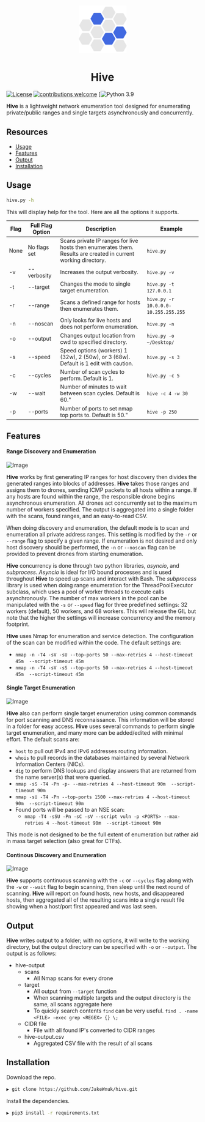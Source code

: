 <h1 align="center">
  <img src="static/hive-logo.png" alt="hive" width="125px"></a>
</h1>
<h1 align="center">
 Hive
 </h1>

[![License](https://img.shields.io/badge/license-MIT-blue.svg)](https://opensource.org/licenses/MIT)
[![contributions welcome](https://img.shields.io/badge/contributions-welcome-blue.svg?style=flat)](https://github.com/JakeWnuk/Hive/issues)
[![Python 3.9](https://img.shields.io/badge/Python-3.9-blue)

**Hive** is a lightweight network enumeration tool designed for enumerating private/public ranges and single targets asynchronously and concurrently.

## Resources

-   [Usage](#usage)
-   [Features](#features)
-   [Output](#output)
-   [Installation](#installation)

## Usage

```sh
hive.py -h
```

This will display help for the tool. Here are all the options it supports.

|Flag |  Full Flag Option              | Description  |Example|
|-----|-------------------------|-------------------------------------------------------|-------------------------------|
|None | No flags set  | Scans private IP ranges for live hosts then enumerates them. Results are created in current working directory. |`hive.py`|
|-v | --verbosity |Increases the output verbosity. |`hive.py -v`|
|-t | --target  |Changes the mode to single target enumeration. |`hive.py -t 127.0.0.1`|
|-r | --range  |Scans a defined range for hosts then enumerates them. |`hive.py -r 10.0.0.0-10.255.255.255`|
|-n | --noscan  |Only looks for live hosts and does not perform enumeration. |`hive.py -n`|
|-o | --output  |Changes output location from cwd to specified directory.  |`hive.py -o ~/Desktop/`|
|-s | --speed  |Speed options (workers) 1 (32w), 2 (50w), or 3 (68w). Default is 1 edit with caution. |`hive.py -s 3`|
|-c | --cycles   |Number of scan cycles to perform. Default is 1. | `hive.py -c 5`|
|-w | --wait   |Number of minutes to wait between scan cycles. Default is 60." | `hive -c 4 -w 30`|
|-p | --ports   |Number of ports to set nmap top ports to. Default is 50." | `hive -p 250`|

## Features

#### Range Discovery and Enumeration 
![Image](../master/static/hive-demo.png?raw=true)

**Hive** works by first generating IP ranges for host discovery then divides the generated ranges into blocks of addresses. **Hive** takes those ranges and assigns them to drones, sending ICMP packets to all hosts within a range. If any hosts are found within the range, the responsible drone begins asynchronous enumeration. All drones act concurrently set to the maximum number of workers specified. The output is aggregated into a single folder with the scans, found ranges, and an easy-to-read CSV.

When doing discovery and enumeration, the default mode is to scan and enumeration all private address ranges. This setting is modified by the `-r` or `--range` flag to specify a given range. If enumeration is not desired and only host discovery should be performed, the `-n` or `--noscan` flag can be provided to prevent drones from starting enumeration.

**Hive** concurrency is done through two python libraries, *asyncio*, and *subprocess*. *Asyncio* is ideal for I/O bound processes and is used throughout **Hive** to speed up scans and interact with Bash. The *subprocess* library is used when doing range enumeration for the ThreadPoolExecutor subclass, which uses a pool of worker threads to execute calls asynchronously. The number of max workers in the pool can be manipulated with the `-s` or `--speed` flag for three predefined settings: 32 workers (default), 50 workers, and 68 workers. This will release the GIL but note that the higher the settings will increase concurrency and the memory footprint. 

**Hive** uses Nmap for enumeration and service detection. The configuration of the scan can be modified within the code. The default settings are:

-   `nmap -n -T4 -sV -sU --top-ports 50 --max-retries 4 --host-timeout 45m  --script-timeout 45m`
-   `nmap -n -T4 -sV -sS --top-ports 50 --max-retries 4 --host-timeout 45m  --script-timeout 45m`


#### Single Target Enumeration
![Image](../master/static/hive-target.png?raw=true)

**Hive** also can perform single target enumeration using common commands for port scanning and DNS reconnaissance. This information will be stored in a folder for easy access. **Hive** uses several commands to perform single target enumeration, and many more can be added/edited with minimal effort. The default scans are:
  
-   `host` to pull out IPv4 and IPv6 addresses routing information. 
-   `whois` to pull records in the databases maintained by several Network Information Centers (NICs).
-   `dig` to perform DNS lookups and display answers that are returned from the name server(s) that were queried.
-   `nmap -sS -T4 -Pn -p- --max-retries 4 --host-timeout 90m  --script-timeout 90m`
-   `nmap -sU -T4 -Pn --top-ports 1500 --max-retries 4 --host-timeout 90m  --script-timeout 90m`
-   Found ports will be passed to an NSE scan: 
    - `nmap -T4 -sSU -Pn -sC -sV --script vuln -p <PORTS> --max-retries 4 --host-timeout 90m  --script-timeout 90m`

This mode is not designed to be the full extent of enumeration but rather aid in mass target selection (also great for CTFs).

#### Continous Discovery and Enumeration
![Image](../master/static/hive-cycles.png?raw=true)

**Hive** supports continuous scanning with the `-c` or `--cycles` flag along with the `-w` or `--wait` flag to begin scanning, then sleep until the next round of scanning. **Hive** will report on found hosts, new hosts, and disappeared hosts, then aggregated all of the resulting scans into a single result file showing when a host/port first appeared and was last seen.

## Output

**Hive** writes output to a folder; with no options, it will write to the working directory, but the output directory can be specified with `-o` or `--output`. The output is as follows:

-   hive-output
    -   scans
        -   All Nmap scans for every drone
    -   target
        -   All output from `--target` function
        -   When scanning multiple targets and the output directory is the same, all scans aggregate here
        -   To quickly search contents `find` can be very useful. `find . -name <FILE> -exec grep <REGEX> {} \;`
    -   CIDR file
        -   File with all found IP's converted to CIDR ranges
    -   hive-output.csv
        -   Aggregated CSV file with the result of all scans

## Installation

Download the repo.

```sh
▶ git clone https://github.com/JakeWnuk/hive.git
```

Install the dependencies.

```sh
▶ pip3 install -r requirements.txt
```
